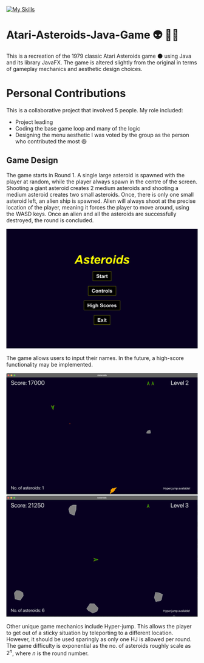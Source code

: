 
[![My Skills](https://skillicons.dev/icons?i=git,java,idea&perline=14)](https://github.com/ItgelGanbold98)

# Atari-Asteroids-Java-Game :alien: :astronaut:

This is a recreation of the 1979 classic Atari Asteroids game :new_moon: using Java and its library JavaFX. 
The game is altered slightly from the original in terms of gameplay mechanics and aesthetic design choices.

# Personal Contributions

This is a collaborative project that involved 5 people. My role included:
  -  Project leading
  -  Coding the base game loop and many of the logic
  -  Designing the menu aesthetic
I was voted by the group as the person who contributed the most 😃
    

## Game Design

The game starts in Round 1. A single large asteroid is spawned with the player at random, while the player always spawn in the centre
of the screen. Shooting a giant asteroid creates 2 medium asteroids and shooting a medium asteroid creates two small asteroids. 
Once, there is only one small asteroid left, an alien ship is spawned. Alien will always shoot at the precise location of the player,
meaning it forces the player to move around, using the WASD keys. Once an alien and all the asteroids are successfully destroyed, 
the round is concluded. 

<img src = '/Screenshots/sc1.png'/>

The game allows users to input their names. In the future, a high-score functionality may be implemented. 

<img src = '/Screenshots/sc2.png'/>

<img src = '/Screenshots/sc3.png'/>

Other unique game mechanics include Hyper-jump. This allows the player to get out of a sticky situation by teleporting to a different location.
However, it should be used sparingly as only one HJ is allowed per round. The game difficulty is exponential as the no. of asteroids roughly scale as
$2^n$, where $n$ is the round number.


